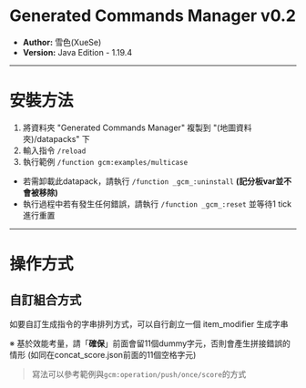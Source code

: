 # Generated Commands Manager v0.2
 
- **Author:** 雪色(XueSe)
- **Version:** Java Edition - 1.19.4

---

# 安裝方法

1. 將資料夾 "Generated Commands Manager" 複製到 "(地圖資料夾)/datapacks" 下
2. 輸入指令 `/reload`
3. 執行範例 `/function gcm:examples/multicase`

- 若需卸載此datapack，請執行 `/function _gcm_:uninstall` **(記分板var並不會被移除)**
- 執行過程中若有發生任何錯誤，請執行 `/function _gcm_:reset` 並等待1 tick進行重置

---

# 操作方式

## 自訂組合方式

如要自訂生成指令的字串排列方式，可以自行創立一個 item_modifier 生成字串

※ 基於效能考量，請「**確保**」前面會留11個dummy字元，否則會產生拼接錯誤的情形 (如同在concat_score.json前面的11個空格字元)

> 寫法可以參考範例與`gcm:operation/push/once/score`的方式
